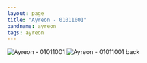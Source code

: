 ```yaml
---
layout: page
title: "Ayreon - 01011001"
bandname: ayreon
tags: ayreon
---
```


![Ayreon - 01011001]({{site.baseurl}}images/shirts/ayreon-01011001.png)
![Ayreon - 01011001 back]({{site.baseurl}}images/shirts/ayreon-01011001-b.png)